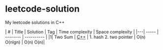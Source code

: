 # leetcode-solution

My leetcode solutions in C++

| # | Title | Solution | Tag | Time complexity | Space complexity |
|---| ----- | -------- | ---------- |
|1| Two Sum | [C++](./1.two-sum.cpp) | 1. hash   2. two pointer | O(n)   O(nlgn) | O(n)    O(n)|
